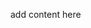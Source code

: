 add content here

<!--- File does not include any real content. Should the summary text and URLs for the additional resources be added? ---> 
